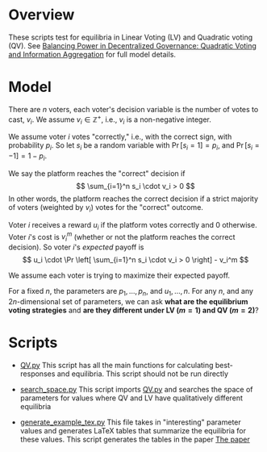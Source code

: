 # Overview

These scripts test for equilibria in Linear Voting (LV) and Quadratic voting (QV).
See [Balancing Power in Decentralized Governance: Quadratic Voting and Information Aggregation](https://papers.ssrn.com/sol3/papers.cfm?abstract_id=4416748) for full model details.

# Model

There are $n$ voters, each voter's decision variable is the number of votes to cast, $v_i$.  We assume $v_i \in \mathbb{Z}^{+}$, i.e., $v_i$ is a non-negative integer.

We assume voter $i$ votes "correctly," i.e., with the correct sign, with probability $p_i$.  So let $s_i$ be a random variable with $\Pr [ s_i = 1] = p_i$, and $\Pr [ s_i = -1 ] = 1 -p_i$.

We say the platform reaches the "correct" decision if
$$
    \sum_{i=1}^n s_i \cdot v_i > 0
$$
In other words, the platform reaches the correct decision if a strict majority of voters (weighted by $v_i$) votes for the "correct" outcome.

Voter $i$ receives a reward $u_i$ if the platform votes correctly and 0 otherwise.  Voter $i$'s cost is $v_i^m$ (whether or not the platform reaches the correct decision).  So voter $i$'s *expected* payoff is 
$$
   u_i \cdot \Pr \left[ \sum_{i=1}^n s_i \cdot v_i > 0 \right] - v_i^m
$$

We assume each voter is trying to maximize their expected payoff.

For a fixed $n$, the parameters are $p_1,\ldots,p_n$, and $u_1,\ldots,n$.  For any $n$, and any $2n$-dimensional set of parameters, we can ask **what are the equilibrium voting strategies** and **are they different under LV ($m=1$) and QV ($m = 2$)**?

# Scripts

* [QV.py](QV.py) This script has all the main functions for calculating best-responses and equilibria.  This script should not be run directly

* [search_space.py](search_space.py) This script imports [QV.py](QV.py) and searches the space of parameters for values where QV and LV have qualitatively different equilibria

* [generate_example_tex.py](generate_example_tex.py) This file takes in "interesting" parameter values and generates LaTeX tables that summarize the equilibria for these values.  This script generates the tables in the paper [The paper](https://papers.ssrn.com/sol3/papers.cfm?abstract_id=4416748) 